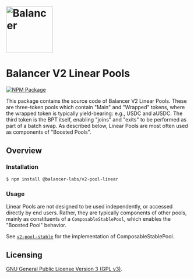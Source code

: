 # <img src="../../logo.svg" alt="Balancer" height="128px">

# Balancer V2 Linear Pools

[![NPM Package](https://img.shields.io/npm/v/@balancer-labs/v2-pool-linear.svg)](https://www.npmjs.org/package/@balancer-labs/v2-pool-linear)

This package contains the source code of Balancer V2 Linear Pools. These are three-token pools which contain "Main" and "Wrapped" tokens, where the wrapped token is typically yield-bearing: e.g., USDC and aUSDC. The third token is the BPT itself, enabling "joins" and "exits" to be performed as part of a batch swap. As described below, Linear Pools are most often used as components of "Boosted Pools".

## Overview

### Installation

```console
$ npm install @balancer-labs/v2-pool-linear
```

### Usage

Linear Pools are not designed to be used independently, or accessed directly by end users. Rather, they are typically components of other pools, mainly as constituents of a `ComposableStablePool`, which enables the "Boosted Pool" behavior.

See [`v2-pool-stable`](../pool-stable) for the implementation of ComposableStablePool.

## Licensing

[GNU General Public License Version 3 (GPL v3)](../../LICENSE).
